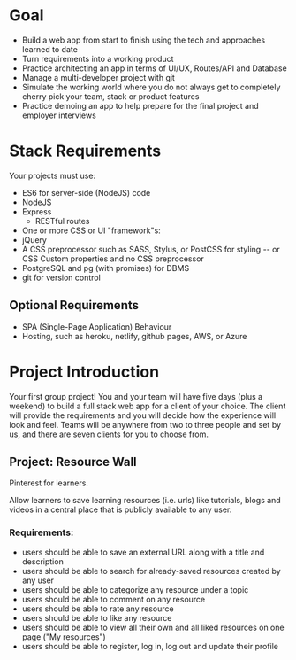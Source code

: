 # Goal

- Build a web app from start to finish using the tech and approaches learned to date
- Turn requirements into a working product
- Practice architecting an app in terms of UI/UX, Routes/API and Database
- Manage a multi-developer project with git
- Simulate the working world where you do not always get to completely cherry pick your team, stack or product features
- Practice demoing an app to help prepare for the final project and employer interviews

# Stack Requirements

Your projects must use:

- ES6 for server-side (NodeJS) code
- NodeJS
- Express
  - RESTful routes
- One or more CSS or UI "framework"s:
- jQuery
- A CSS preprocessor such as SASS, Stylus, or PostCSS for styling -- or CSS Custom properties and no CSS preprocessor
- PostgreSQL and pg (with promises) for DBMS
- git for version control

## Optional Requirements

- SPA (Single-Page Application) Behaviour
- Hosting, such as heroku, netlify, github pages, AWS, or Azure

# Project Introduction

Your first group project! You and your team will have five days (plus a weekend) to build a full stack web app for a client of your choice. The client will provide the requirements and you will decide how the experience will look and feel. Teams will be anywhere from two to three people and set by us, and there are seven clients for you to choose from.

## Project: Resource Wall

Pinterest for learners.

Allow learners to save learning resources (i.e. urls) like tutorials, blogs and videos in a central place that is publicly available to any user.

### Requirements:

- users should be able to save an external URL along with a title and description
- users should be able to search for already-saved resources created by any user
- users should be able to categorize any resource under a topic
- users should be able to comment on any resource
- users should be able to rate any resource
- users should be able to like any resource
- users should be able to view all their own and all liked resources on one page ("My resources")
- users should be able to register, log in, log out and update their profile
